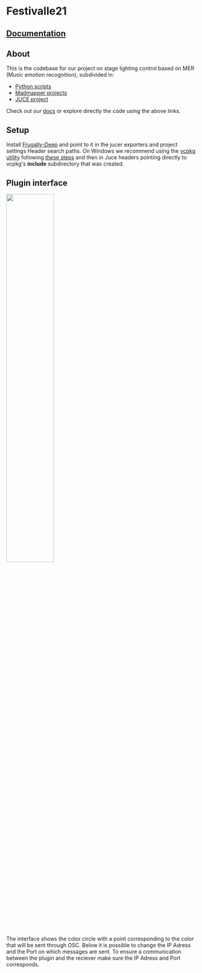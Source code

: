 # Festivalle21

## [Documentation](https://github.com/ammlyy/festivalle21/wiki)

## About
This is the codebase for our project on stage lighting control based on MER (Music emotion recognition), subdivided in:
* [Python scripts](https://github.com/ammlyy/festivalle21/tree/main/py)
* [Madmapper projects](https://github.com/ammlyy/festivalle21/tree/main/madmapper)
* [JUCE project](https://github.com/ammlyy/festivalle21/tree/main/Festivalle21)

Check out our [docs](https://github.com/ammlyy/festivalle21/wiki) or explore directly the code using the above links. 


## Setup
Install [Frugally-Deep](https://github.com/Dobiasd/frugally-deep) and point to it in the jucer exporters and project settings Header search paths.
On Windows we recommend using the [vcpkg utility](https://github.com/microsoft/vcpkg) following [these steps](https://github.com/microsoft/vcpkg#getting-started) and then in Juce headers pointing directly to vcpkg's **include** subdirectory that was created.


## Plugin interface
<p>
  <img src="https://user-images.githubusercontent.com/37587013/123405938-a7b8e100-d5aa-11eb-849f-e83f9a69b0f4.png" width="50%"//>
</p>

The interface shows the color circle with a point corresponding to the color that will be sent through OSC. Below it is possible to change the IP Adress and the Port on which messages are sent. To ensure a communication between the plugin and the reciever make sure the IP Adress and Port corresponds.
